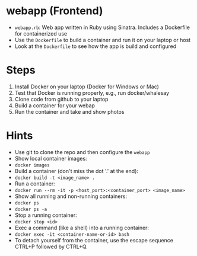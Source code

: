 # webapp (Frontend)

* `webapp.rb`: Web app written in Ruby using Sinatra. Includes a Dockerfile for containerized use
* Use the `Dockerfile` to build a container and run it on your laptop or host
* Look at the `Dockerfile` to see how the app is build and configured

# Steps
1. Install Docker on your laptop (Docker for Windows or Mac)
2. Test that Docker is running properly, e.g., run docker/whalesay
3. Clone code from github to your laptop
4. Build a container for your webap
5. Run the container and take and show photos

# Hints

* Use git to clone the repo and then configure the `webapp`
* Show local container images:
 * `docker images`
 * Build a container (don't miss the dot '.' at the end):
  * `docker build -t <image_name> .`
* Run a container:
 * `docker run --rm -it -p <host_port>:<container_port> <image_name>`
* Show all running and non-running containers:
 * `docker ps`
 * `docker ps -a`
* Stop a running container:
 * `docker stop <id>`
* Exec a command (like a shell) into a running container:
 * `docker exec -it <container-name-or-id> bash`
* To detach yourself from the container, use the escape sequence CTRL+P followed by CTRL+Q.
